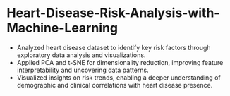 # Heart-Disease-Risk-Analysis-with-Machine-Learning

- Analyzed heart disease dataset to identify key risk factors through exploratory data analysis and visualizations.
- Applied PCA and t-SNE for dimensionality reduction, improving feature interpretability and uncovering data patterns.
- Visualized insights on risk trends, enabling a deeper understanding of demographic and clinical correlations with heart disease presence.
